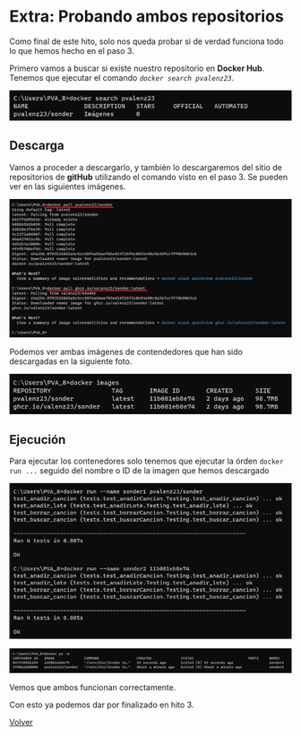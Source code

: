 # Extra: Probando ambos repositorios

Como final de este hito, solo nos queda probar si de verdad funciona todo lo que hemos hecho en el paso 3. 

Primero vamos a buscar si existe nuestro repositorio en **Docker Hub**. Tenemos que ejecutar el comando *`docker search pvalenz23`*.

![extra 1](img/extra1.png)

## Descarga

Vamos a proceder a descargarlo, y también lo descargaremos del sitio de repositorios de **gitHub** utilizando el comando visto en el paso 3. Se pueden ver en las siguientes imágenes.

![extra 2](img/extra2.png)

Podemos ver ambas imágenes de contendedores que han sido descargadas en la siguiente foto.

![extra 3](img/extra3.png)

## Ejecución

Para ejecutar los contenedores solo tenemos que ejecutar la órden `docker run ...` seguido del nombre o ID de la imagen que hemos descargado

![extra 4](img/extra4.png)

![extra 5](img/extra5.png)

Vemos que ambos funcionan correctamente.

Con esto ya podemos dar por finalizado en hito 3.


[Volver](README.md)